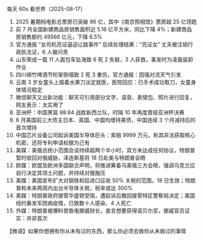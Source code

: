每天 60s 看世界（2025-08-17）

1. 2025 暑期档电影总票房已突破 96 亿，其中《南京照相馆》票房超 25 亿领跑
2. 前 7 月全国新建商品房销售面积近 5.16 亿平方米，同比下降 4%；新建商品房销售额约 49566 亿元，下降 6.5%
3. 官方通报 “女司机亮证逼迫让路事件” 后续处理结果：“亮证女” 丈夫被注销行政执法证，6 人被问责
4. 山东荣成一载 11 人面包车坠海致 6 死 2 失联，3 人获救，事发时为凌晨装卸作业
5. 四川绵竹啤酒节桁架倒塌致 2 死 3 重伤，官方通报：因强对流天气引发
6. 云南 3 岁女童头上插着水果刀淡定就医，医院回应：已手术成功取刀，女童身体情况稳定
7. 微信聊天又出新功能：聊天可引用部分文字、语音、表情包、照片进行回复，网友表示：太实用了
8. 亚洲杯：中国男篮 98:84 战胜新西兰队，时隔 10 年再度晋级亚洲杯决赛
9. 6 月美国前三大债主日本、英国、中国均增持美债，中国连续 3 个月减持后的首次增持
10. 中国芯片设备公司起诉美国半导体巨头：索赔 9999 万元，称其非法获取核心机密，还将专利申请权据为己有
11. 美媒：美俄总统小范围会谈持续超两个半小时，双方未达成任何协议，特朗普暂时收回对俄威胁，泽连斯基将 18 日赴美与特朗普会晤
12. 欧媒：欧盟及欧洲多国联合声明，将推进筹备乌美俄三方会晤，强调乌克兰应自行决定其领土问题，并持续对俄施压
13. 美媒：美国宣布扩大对钢铁和铝进口征收 50% 关税的范围，18 日生效；特朗普称未来两周内出台半导体关税，税率或达 300%
14. 美媒：特朗普政府接管华盛顿受阻，遭起诉后撤回接管特区警察局决定；美国纽约暴发军团病疫情，已致数十人感染、4 人死亡
15. 外媒：特朗普被爆料曾致电挪威财长，直言想要获得诺贝尔奖，挪威官员证实：并非首次

【微语】如果你想拥有你从未有过的东西，那么你必须去做你从未做过的事情